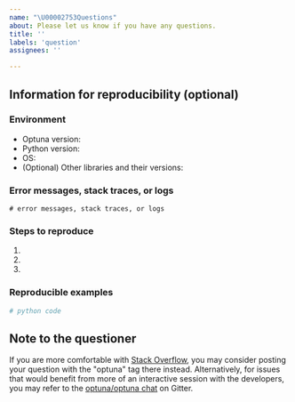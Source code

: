 ```yaml
---
name: "\U00002753Questions"
about: Please let us know if you have any questions.
title: ''
labels: 'question'
assignees: ''

---
```


<!-- Please write your question here. -->

## Information for reproducibility (optional)

<!-- If you ask how to use Optuna's functionality in your concrete codes, the minimal reproducible code and related info are really helpful to answer your question.  -->

### Environment

<!--
You can also get this information by typing the following:
```
python -c 'import optuna; print(optuna.__version__)'
python -c 'import platform; print(platform.python_version())'
python -c 'import platform; print(platform.platform())'
```
-->

- Optuna version:
- Python version:
- OS:
- (Optional) Other libraries and their versions:

### Error messages, stack traces, or logs

```
# error messages, stack traces, or logs
```

### Steps to reproduce

1.
2.
3.

### Reproducible examples

```python
# python code
```

## Note to the questioner

If you are more comfortable with [Stack Overflow], you may consider posting your question with the "optuna" tag there instead.
Alternatively, for issues that would benefit from more of an interactive session with the developers,
you may refer to the [optuna/optuna chat] on Gitter.

[Stack Overflow]: https://stackoverflow.com/questions/tagged/optuna
[optuna/optuna chat]: https://gitter.im/optuna/optuna

